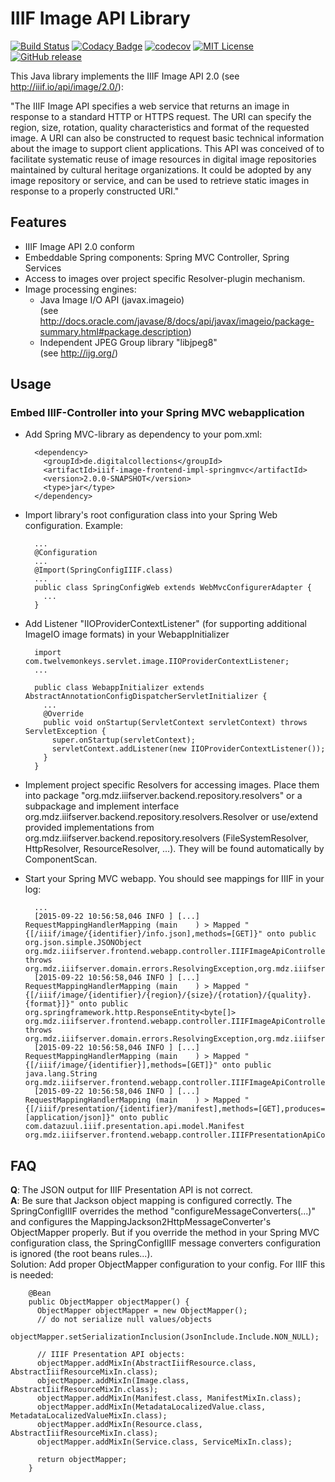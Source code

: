 IIIF Image API Library
======================
[![Build Status](https://travis-ci.org/dbmdz/iiif-image-api.svg?branch=next)](https://travis-ci.org/dbmdz/iiif-image-api)
[![Codacy Badge](https://api.codacy.com/project/badge/Grade/4791195661d84028945d5b384ce5324f)](https://www.codacy.com/app/ralf-eichinger/iiif-image-api?utm_source=github.com&amp;utm_medium=referral&amp;utm_content=dbmdz/iiif-image-api&amp;utm_campaign=Badge_Grade)
[![codecov](https://codecov.io/gh/dbmdz/iiif-image-api/branch/next/graph/badge.svg)](https://codecov.io/gh/dbmdz/iiif-image-api)
[![MIT License](https://img.shields.io/badge/license-MIT-blue.svg)](LICENSE)
[![GitHub release](https://img.shields.io/github/release/dbmdz/iiif-image-api.svg?maxAge=2592000)](https://github.com/dbmdz/iiif-image-api/releases)

This Java library implements the IIIF Image API 2.0 (see <a href="http://iiif.io/api/image/2.0/">http://iiif.io/api/image/2.0/</a>):

"The IIIF Image API specifies a web service that returns an image in response to a standard HTTP or HTTPS request. The URI can specify the region, size, rotation, quality characteristics and format of the requested image. A URI can also be constructed to request basic technical information about the image to support client applications. This API was conceived of to facilitate systematic reuse of image resources in digital image repositories maintained by cultural heritage organizations. It could be adopted by any image repository or service, and can be used to retrieve static images in response to a properly constructed URI."

Features
--------
- IIIF Image API 2.0 conform
- Embeddable Spring components: Spring MVC Controller, Spring Services
- Access to images over project specific Resolver-plugin mechanism.
- Image processing engines:
    - Java Image I/O API (javax.imageio)<br/>
(see http://docs.oracle.com/javase/8/docs/api/javax/imageio/package-summary.html#package.description)
    - Independent JPEG Group library "libjpeg8"<br/>
(see http://ijg.org/)

Usage
-----

<h3>Embed IIIF-Controller into your Spring MVC webapplication</h3>

- Add Spring MVC-library as dependency to your pom.xml:

        <dependency>
          <groupId>de.digitalcollections</groupId>
          <artifactId>iiif-image-frontend-impl-springmvc</artifactId>
          <version>2.0.0-SNAPSHOT</version>
          <type>jar</type>
        </dependency>

- Import library's root configuration class into your Spring Web configuration. Example:

        ...
        @Configuration
        ...
        @Import(SpringConfigIIIF.class)
        ...
        public class SpringConfigWeb extends WebMvcConfigurerAdapter {
          ...
        }

- Add Listener "IIOProviderContextListener" (for supporting additional ImageIO image formats) in your WebappInitializer

        import com.twelvemonkeys.servlet.image.IIOProviderContextListener;
        ...

        public class WebappInitializer extends AbstractAnnotationConfigDispatcherServletInitializer {
          ...
          @Override
          public void onStartup(ServletContext servletContext) throws ServletException {
            super.onStartup(servletContext);
            servletContext.addListener(new IIOProviderContextListener());
          }
        }

- Implement project specific Resolvers for accessing images. Place them into package "org.mdz.iiifserver.backend.repository.resolvers" or a subpackage and implement interface org.mdz.iiifserver.backend.repository.resolvers.Resolver or use/extend provided implementations from org.mdz.iiifserver.backend.repository.resolvers (FileSystemResolver, HttpResolver, ResourceResolver, ...). They will be found automatically by ComponentScan.

- Start your Spring MVC webapp. You should see mappings for IIIF in your log:

        ...
        [2015-09-22 10:56:58,046 INFO ] [...] RequestMappingHandlerMapping (main    ) > Mapped "{[/iiif/image/{identifier}/info.json],methods=[GET]}" onto public org.json.simple.JSONObject org.mdz.iiifserver.frontend.webapp.controller.IIIFImageApiController.getInfo(java.lang.String,javax.servlet.http.HttpServletRequest) throws org.mdz.iiifserver.domain.errors.ResolvingException,org.mdz.iiifserver.domain.errors.UnsupportedFormat,org.mdz.iiifserver.domain.errors.UnsupportedOperation,java.io.IOException
        [2015-09-22 10:56:58,046 INFO ] [...] RequestMappingHandlerMapping (main    ) > Mapped "{[/iiif/image/{identifier}/{region}/{size}/{rotation}/{quality}.{format}]}" onto public org.springframework.http.ResponseEntity<byte[]> org.mdz.iiifserver.frontend.webapp.controller.IIIFImageApiController.getImageRepresentation(java.lang.String,java.lang.String,java.lang.String,java.lang.String,java.lang.String,java.lang.String,javax.servlet.http.HttpServletRequest) throws org.mdz.iiifserver.domain.errors.ResolvingException,org.mdz.iiifserver.domain.errors.UnsupportedFormat,org.mdz.iiifserver.domain.errors.UnsupportedOperation,java.io.IOException,org.mdz.iiifserver.domain.errors.InvalidParametersException,org.mdz.iiifserver.domain.errors.RateLimitExceeded,java.net.URISyntaxException
        [2015-09-22 10:56:58,046 INFO ] [...] RequestMappingHandlerMapping (main    ) > Mapped "{[/iiif/image/{identifier}],methods=[GET]}" onto public java.lang.String org.mdz.iiifserver.frontend.webapp.controller.IIIFImageApiController.getInfoRedirect(java.lang.String)
        [2015-09-22 10:56:58,046 INFO ] [...] RequestMappingHandlerMapping (main    ) > Mapped "{[/iiif/presentation/{identifier}/manifest],methods=[GET],produces=[application/json]}" onto public com.datazuul.iiif.presentation.api.model.Manifest org.mdz.iiifserver.frontend.webapp.controller.IIIFPresentationApiController.getManifest(java.lang.String)


FAQ
---
<b>Q</b>: The JSON output for IIIF Presentation API is not correct.<br/>
<b>A</b>: Be sure that Jackson object mapping is configured correctly. The SpringConfigIIIF overrides the method "configureMessageConverters(...)" and configures the MappingJackson2HttpMessageConverter's ObjectMapper properly. But if you override the method in your Spring MVC configuration class, the SpringConfigIIIF message converters configuration is ignored (the root beans rules...).<br/>
Solution: Add proper ObjectMapper configuration to your config. For IIIF this is needed:

        @Bean
        public ObjectMapper objectMapper() {
          ObjectMapper objectMapper = new ObjectMapper();
          // do not serialize null values/objects
          objectMapper.setSerializationInclusion(JsonInclude.Include.NON_NULL);

          // IIIF Presentation API objects:
          objectMapper.addMixIn(AbstractIiifResource.class, AbstractIiifResourceMixIn.class);
          objectMapper.addMixIn(Image.class, AbstractIiifResourceMixIn.class);
          objectMapper.addMixIn(Manifest.class, ManifestMixIn.class);
          objectMapper.addMixIn(MetadataLocalizedValue.class, MetadataLocalizedValueMixIn.class);
          objectMapper.addMixIn(Resource.class, AbstractIiifResourceMixIn.class);
          objectMapper.addMixIn(Service.class, ServiceMixIn.class);

          return objectMapper;
        }

